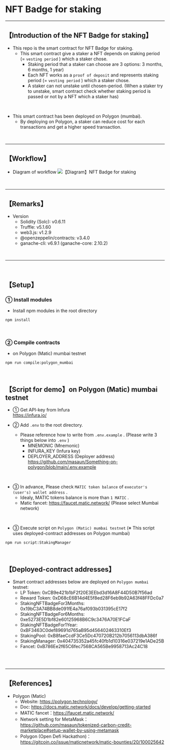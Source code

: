 # NFT Badge for staking

***
## 【Introduction of the NFT Badge for staking】
- This repo is the smart contract for NFT Badge for staking.
  - This smart contract give a staker a NFT depends on staking period (= `vesting period` ) which a staker chose.
    - Staking period that a staker can choose are 3 options: 3 months, 6 months, 1 year)
    - Each NFT works as a `proof of deposit` and represents staking period (= `vesting period` ) which a staker chose.
    - A staker can not unstake until chosen-period. 
      (When a staker try to unstake, smart contract check whether staking period is passed or not by a NFT which a staker has)

<br>

- This smart contract has been deployed on Polygon (mumbai).
  - By deploying on Polygon, a staker can reduce cost for each transactions and get a higher speed transaction.


&nbsp;

***

## 【Workflow】
- Diagram of workflow
![【Diagram】NFT Badge for staking](https://user-images.githubusercontent.com/19357502/120177973-ef667a00-c243-11eb-883d-f2720ff85818.jpg)

&nbsp;

***

## 【Remarks】
- Version
  - Solidity (Solc): v0.6.11
  - Truffle: v5.1.60
  - web3.js: v1.2.9
  - @openzeppelin/contracts: v3.4.0
  - ganache-cli: v6.9.1 (ganache-core: 2.10.2)


&nbsp;

***
<br>

## 【Setup】
### ① Install modules
- Install npm modules in the root directory
```
npm install
```

<br>

### ② Compile contracts
- on Polygon (Matic) mumbai testnet
```
npm run compile:polygon_mumbai
```

<br>

## 【Script for demo】on Polygon (Matic) mumbai testnet
- ① Get API-key from Infura  
https://infura.io/


- ② Add `.env` to the root directory.
  - Please reference how to write from `.env.example` . (Please write 3 things below into `.env` )
    - MNEMONIC (Mnemonic)  
    - INFURA_KEY (Infura key)  
    - DEPLOYER_ADDRESS (Deployer address)  
      https://github.com/masaun/Something-on-polygon/blob/main/.env.example

<br>

- ③ In advance, Please check `MATIC token balance` of `executor's (user's) wallet address` .
  - Idealy, MATIC tokens balance is more than `1 MATIC` .
  - Matic fancet: https://faucet.matic.network/ (Please select Mumbai network)

<br>

- ③ Execute script on `Polygon (Matic) mumbai testnet`
(※ This script uses deployed-contract addresses on Polygon mumbai)
```
npm run script:StakingManager
```

<br>

## 【Deployed-contract addresses】
- Smart contract addresses below are deployed on `Polygon mumbai` testnet: 
  - LP Token: 0xCB9e421b1bF2f20E3EEbd3d16A8F44D50B7f56ad
  - Reward Token: 0xD68cE6B14d4E5f8ed28F6eb9b92A63f48FFDc0a7
  - StakingNFTBadgeFor3Months: 0x19bC3A74BB8de091fE4a76af093b031395cE17f2
  - StakingNFTBadgeFor6Months: 0xe5273E5D1bf82e60125968B6C9c3476A70E1FCaF
  - StakingNFTBadgeFor1Year: 0xBF3463C0def89691d765aB95d456402463310Ef3
  - StakingPool: 0xB8faeCcdF3Ce5Dc470720B212b7056113dbA386f
  - StakingManager: 0x404735352a45fc40fb1d10316e037219e1ADe25B
  - Fancet: 0xB786Ee2f65C6fec7568CA565Be9958713Ac24C18

<br>


<br>

***

## 【References】
- Polygon (Matic)
  - Website: https://polygon.technology/
  - Doc: https://docs.matic.network/docs/develop/getting-started 
  - MATIC fancet：https://faucet.matic.network/
  - Network setting for MetaMask：https://github.com/masaun/tokenized-carbon-credit-marketplace#setup-wallet-by-using-metamask
  - Polygon (Open Defi Hackathon)：https://gitcoin.co/issue/maticnetwork/matic-bounties/20/100025642
